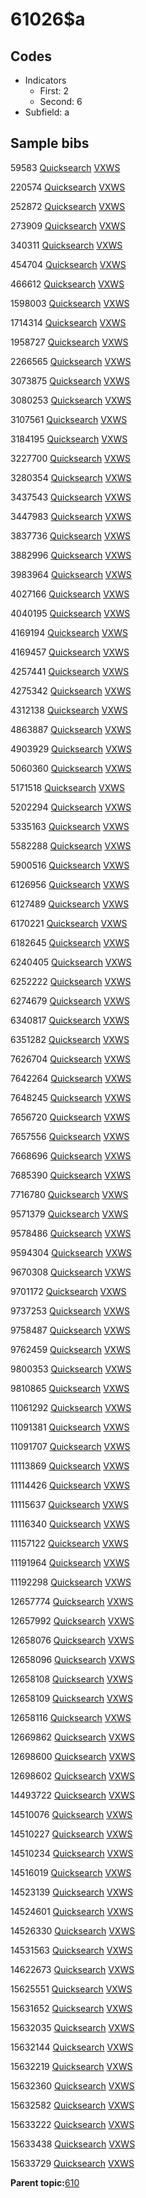 # 61026$a

## Codes

-   Indicators
    -   First: 2
    -   Second: 6
-   Subfield: a

## Sample bibs

59583 [Quicksearch](https://search.library.yale.edu/catalog/59583) [VXWS](http://prodorbis.library.yale.edu:7014/vxws/GetHoldingsService?bibId=59583)

220574 [Quicksearch](https://search.library.yale.edu/catalog/220574) [VXWS](http://prodorbis.library.yale.edu:7014/vxws/GetHoldingsService?bibId=220574)

252872 [Quicksearch](https://search.library.yale.edu/catalog/252872) [VXWS](http://prodorbis.library.yale.edu:7014/vxws/GetHoldingsService?bibId=252872)

273909 [Quicksearch](https://search.library.yale.edu/catalog/273909) [VXWS](http://prodorbis.library.yale.edu:7014/vxws/GetHoldingsService?bibId=273909)

340311 [Quicksearch](https://search.library.yale.edu/catalog/340311) [VXWS](http://prodorbis.library.yale.edu:7014/vxws/GetHoldingsService?bibId=340311)

454704 [Quicksearch](https://search.library.yale.edu/catalog/454704) [VXWS](http://prodorbis.library.yale.edu:7014/vxws/GetHoldingsService?bibId=454704)

466612 [Quicksearch](https://search.library.yale.edu/catalog/466612) [VXWS](http://prodorbis.library.yale.edu:7014/vxws/GetHoldingsService?bibId=466612)

1598003 [Quicksearch](https://search.library.yale.edu/catalog/1598003) [VXWS](http://prodorbis.library.yale.edu:7014/vxws/GetHoldingsService?bibId=1598003)

1714314 [Quicksearch](https://search.library.yale.edu/catalog/1714314) [VXWS](http://prodorbis.library.yale.edu:7014/vxws/GetHoldingsService?bibId=1714314)

1958727 [Quicksearch](https://search.library.yale.edu/catalog/1958727) [VXWS](http://prodorbis.library.yale.edu:7014/vxws/GetHoldingsService?bibId=1958727)

2266565 [Quicksearch](https://search.library.yale.edu/catalog/2266565) [VXWS](http://prodorbis.library.yale.edu:7014/vxws/GetHoldingsService?bibId=2266565)

3073875 [Quicksearch](https://search.library.yale.edu/catalog/3073875) [VXWS](http://prodorbis.library.yale.edu:7014/vxws/GetHoldingsService?bibId=3073875)

3080253 [Quicksearch](https://search.library.yale.edu/catalog/3080253) [VXWS](http://prodorbis.library.yale.edu:7014/vxws/GetHoldingsService?bibId=3080253)

3107561 [Quicksearch](https://search.library.yale.edu/catalog/3107561) [VXWS](http://prodorbis.library.yale.edu:7014/vxws/GetHoldingsService?bibId=3107561)

3184195 [Quicksearch](https://search.library.yale.edu/catalog/3184195) [VXWS](http://prodorbis.library.yale.edu:7014/vxws/GetHoldingsService?bibId=3184195)

3227700 [Quicksearch](https://search.library.yale.edu/catalog/3227700) [VXWS](http://prodorbis.library.yale.edu:7014/vxws/GetHoldingsService?bibId=3227700)

3280354 [Quicksearch](https://search.library.yale.edu/catalog/3280354) [VXWS](http://prodorbis.library.yale.edu:7014/vxws/GetHoldingsService?bibId=3280354)

3437543 [Quicksearch](https://search.library.yale.edu/catalog/3437543) [VXWS](http://prodorbis.library.yale.edu:7014/vxws/GetHoldingsService?bibId=3437543)

3447983 [Quicksearch](https://search.library.yale.edu/catalog/3447983) [VXWS](http://prodorbis.library.yale.edu:7014/vxws/GetHoldingsService?bibId=3447983)

3837736 [Quicksearch](https://search.library.yale.edu/catalog/3837736) [VXWS](http://prodorbis.library.yale.edu:7014/vxws/GetHoldingsService?bibId=3837736)

3882996 [Quicksearch](https://search.library.yale.edu/catalog/3882996) [VXWS](http://prodorbis.library.yale.edu:7014/vxws/GetHoldingsService?bibId=3882996)

3983964 [Quicksearch](https://search.library.yale.edu/catalog/3983964) [VXWS](http://prodorbis.library.yale.edu:7014/vxws/GetHoldingsService?bibId=3983964)

4027166 [Quicksearch](https://search.library.yale.edu/catalog/4027166) [VXWS](http://prodorbis.library.yale.edu:7014/vxws/GetHoldingsService?bibId=4027166)

4040195 [Quicksearch](https://search.library.yale.edu/catalog/4040195) [VXWS](http://prodorbis.library.yale.edu:7014/vxws/GetHoldingsService?bibId=4040195)

4169194 [Quicksearch](https://search.library.yale.edu/catalog/4169194) [VXWS](http://prodorbis.library.yale.edu:7014/vxws/GetHoldingsService?bibId=4169194)

4169457 [Quicksearch](https://search.library.yale.edu/catalog/4169457) [VXWS](http://prodorbis.library.yale.edu:7014/vxws/GetHoldingsService?bibId=4169457)

4257441 [Quicksearch](https://search.library.yale.edu/catalog/4257441) [VXWS](http://prodorbis.library.yale.edu:7014/vxws/GetHoldingsService?bibId=4257441)

4275342 [Quicksearch](https://search.library.yale.edu/catalog/4275342) [VXWS](http://prodorbis.library.yale.edu:7014/vxws/GetHoldingsService?bibId=4275342)

4312138 [Quicksearch](https://search.library.yale.edu/catalog/4312138) [VXWS](http://prodorbis.library.yale.edu:7014/vxws/GetHoldingsService?bibId=4312138)

4863887 [Quicksearch](https://search.library.yale.edu/catalog/4863887) [VXWS](http://prodorbis.library.yale.edu:7014/vxws/GetHoldingsService?bibId=4863887)

4903929 [Quicksearch](https://search.library.yale.edu/catalog/4903929) [VXWS](http://prodorbis.library.yale.edu:7014/vxws/GetHoldingsService?bibId=4903929)

5060360 [Quicksearch](https://search.library.yale.edu/catalog/5060360) [VXWS](http://prodorbis.library.yale.edu:7014/vxws/GetHoldingsService?bibId=5060360)

5171518 [Quicksearch](https://search.library.yale.edu/catalog/5171518) [VXWS](http://prodorbis.library.yale.edu:7014/vxws/GetHoldingsService?bibId=5171518)

5202294 [Quicksearch](https://search.library.yale.edu/catalog/5202294) [VXWS](http://prodorbis.library.yale.edu:7014/vxws/GetHoldingsService?bibId=5202294)

5335163 [Quicksearch](https://search.library.yale.edu/catalog/5335163) [VXWS](http://prodorbis.library.yale.edu:7014/vxws/GetHoldingsService?bibId=5335163)

5582288 [Quicksearch](https://search.library.yale.edu/catalog/5582288) [VXWS](http://prodorbis.library.yale.edu:7014/vxws/GetHoldingsService?bibId=5582288)

5900516 [Quicksearch](https://search.library.yale.edu/catalog/5900516) [VXWS](http://prodorbis.library.yale.edu:7014/vxws/GetHoldingsService?bibId=5900516)

6126956 [Quicksearch](https://search.library.yale.edu/catalog/6126956) [VXWS](http://prodorbis.library.yale.edu:7014/vxws/GetHoldingsService?bibId=6126956)

6127489 [Quicksearch](https://search.library.yale.edu/catalog/6127489) [VXWS](http://prodorbis.library.yale.edu:7014/vxws/GetHoldingsService?bibId=6127489)

6170221 [Quicksearch](https://search.library.yale.edu/catalog/6170221) [VXWS](http://prodorbis.library.yale.edu:7014/vxws/GetHoldingsService?bibId=6170221)

6182645 [Quicksearch](https://search.library.yale.edu/catalog/6182645) [VXWS](http://prodorbis.library.yale.edu:7014/vxws/GetHoldingsService?bibId=6182645)

6240405 [Quicksearch](https://search.library.yale.edu/catalog/6240405) [VXWS](http://prodorbis.library.yale.edu:7014/vxws/GetHoldingsService?bibId=6240405)

6252222 [Quicksearch](https://search.library.yale.edu/catalog/6252222) [VXWS](http://prodorbis.library.yale.edu:7014/vxws/GetHoldingsService?bibId=6252222)

6274679 [Quicksearch](https://search.library.yale.edu/catalog/6274679) [VXWS](http://prodorbis.library.yale.edu:7014/vxws/GetHoldingsService?bibId=6274679)

6340817 [Quicksearch](https://search.library.yale.edu/catalog/6340817) [VXWS](http://prodorbis.library.yale.edu:7014/vxws/GetHoldingsService?bibId=6340817)

6351282 [Quicksearch](https://search.library.yale.edu/catalog/6351282) [VXWS](http://prodorbis.library.yale.edu:7014/vxws/GetHoldingsService?bibId=6351282)

7626704 [Quicksearch](https://search.library.yale.edu/catalog/7626704) [VXWS](http://prodorbis.library.yale.edu:7014/vxws/GetHoldingsService?bibId=7626704)

7642264 [Quicksearch](https://search.library.yale.edu/catalog/7642264) [VXWS](http://prodorbis.library.yale.edu:7014/vxws/GetHoldingsService?bibId=7642264)

7648245 [Quicksearch](https://search.library.yale.edu/catalog/7648245) [VXWS](http://prodorbis.library.yale.edu:7014/vxws/GetHoldingsService?bibId=7648245)

7656720 [Quicksearch](https://search.library.yale.edu/catalog/7656720) [VXWS](http://prodorbis.library.yale.edu:7014/vxws/GetHoldingsService?bibId=7656720)

7657556 [Quicksearch](https://search.library.yale.edu/catalog/7657556) [VXWS](http://prodorbis.library.yale.edu:7014/vxws/GetHoldingsService?bibId=7657556)

7668696 [Quicksearch](https://search.library.yale.edu/catalog/7668696) [VXWS](http://prodorbis.library.yale.edu:7014/vxws/GetHoldingsService?bibId=7668696)

7685390 [Quicksearch](https://search.library.yale.edu/catalog/7685390) [VXWS](http://prodorbis.library.yale.edu:7014/vxws/GetHoldingsService?bibId=7685390)

7716780 [Quicksearch](https://search.library.yale.edu/catalog/7716780) [VXWS](http://prodorbis.library.yale.edu:7014/vxws/GetHoldingsService?bibId=7716780)

9571379 [Quicksearch](https://search.library.yale.edu/catalog/9571379) [VXWS](http://prodorbis.library.yale.edu:7014/vxws/GetHoldingsService?bibId=9571379)

9578486 [Quicksearch](https://search.library.yale.edu/catalog/9578486) [VXWS](http://prodorbis.library.yale.edu:7014/vxws/GetHoldingsService?bibId=9578486)

9594304 [Quicksearch](https://search.library.yale.edu/catalog/9594304) [VXWS](http://prodorbis.library.yale.edu:7014/vxws/GetHoldingsService?bibId=9594304)

9670308 [Quicksearch](https://search.library.yale.edu/catalog/9670308) [VXWS](http://prodorbis.library.yale.edu:7014/vxws/GetHoldingsService?bibId=9670308)

9701172 [Quicksearch](https://search.library.yale.edu/catalog/9701172) [VXWS](http://prodorbis.library.yale.edu:7014/vxws/GetHoldingsService?bibId=9701172)

9737253 [Quicksearch](https://search.library.yale.edu/catalog/9737253) [VXWS](http://prodorbis.library.yale.edu:7014/vxws/GetHoldingsService?bibId=9737253)

9758487 [Quicksearch](https://search.library.yale.edu/catalog/9758487) [VXWS](http://prodorbis.library.yale.edu:7014/vxws/GetHoldingsService?bibId=9758487)

9762459 [Quicksearch](https://search.library.yale.edu/catalog/9762459) [VXWS](http://prodorbis.library.yale.edu:7014/vxws/GetHoldingsService?bibId=9762459)

9800353 [Quicksearch](https://search.library.yale.edu/catalog/9800353) [VXWS](http://prodorbis.library.yale.edu:7014/vxws/GetHoldingsService?bibId=9800353)

9810865 [Quicksearch](https://search.library.yale.edu/catalog/9810865) [VXWS](http://prodorbis.library.yale.edu:7014/vxws/GetHoldingsService?bibId=9810865)

11061292 [Quicksearch](https://search.library.yale.edu/catalog/11061292) [VXWS](http://prodorbis.library.yale.edu:7014/vxws/GetHoldingsService?bibId=11061292)

11091381 [Quicksearch](https://search.library.yale.edu/catalog/11091381) [VXWS](http://prodorbis.library.yale.edu:7014/vxws/GetHoldingsService?bibId=11091381)

11091707 [Quicksearch](https://search.library.yale.edu/catalog/11091707) [VXWS](http://prodorbis.library.yale.edu:7014/vxws/GetHoldingsService?bibId=11091707)

11113869 [Quicksearch](https://search.library.yale.edu/catalog/11113869) [VXWS](http://prodorbis.library.yale.edu:7014/vxws/GetHoldingsService?bibId=11113869)

11114426 [Quicksearch](https://search.library.yale.edu/catalog/11114426) [VXWS](http://prodorbis.library.yale.edu:7014/vxws/GetHoldingsService?bibId=11114426)

11115637 [Quicksearch](https://search.library.yale.edu/catalog/11115637) [VXWS](http://prodorbis.library.yale.edu:7014/vxws/GetHoldingsService?bibId=11115637)

11116340 [Quicksearch](https://search.library.yale.edu/catalog/11116340) [VXWS](http://prodorbis.library.yale.edu:7014/vxws/GetHoldingsService?bibId=11116340)

11157122 [Quicksearch](https://search.library.yale.edu/catalog/11157122) [VXWS](http://prodorbis.library.yale.edu:7014/vxws/GetHoldingsService?bibId=11157122)

11191964 [Quicksearch](https://search.library.yale.edu/catalog/11191964) [VXWS](http://prodorbis.library.yale.edu:7014/vxws/GetHoldingsService?bibId=11191964)

11192298 [Quicksearch](https://search.library.yale.edu/catalog/11192298) [VXWS](http://prodorbis.library.yale.edu:7014/vxws/GetHoldingsService?bibId=11192298)

12657774 [Quicksearch](https://search.library.yale.edu/catalog/12657774) [VXWS](http://prodorbis.library.yale.edu:7014/vxws/GetHoldingsService?bibId=12657774)

12657992 [Quicksearch](https://search.library.yale.edu/catalog/12657992) [VXWS](http://prodorbis.library.yale.edu:7014/vxws/GetHoldingsService?bibId=12657992)

12658076 [Quicksearch](https://search.library.yale.edu/catalog/12658076) [VXWS](http://prodorbis.library.yale.edu:7014/vxws/GetHoldingsService?bibId=12658076)

12658096 [Quicksearch](https://search.library.yale.edu/catalog/12658096) [VXWS](http://prodorbis.library.yale.edu:7014/vxws/GetHoldingsService?bibId=12658096)

12658108 [Quicksearch](https://search.library.yale.edu/catalog/12658108) [VXWS](http://prodorbis.library.yale.edu:7014/vxws/GetHoldingsService?bibId=12658108)

12658109 [Quicksearch](https://search.library.yale.edu/catalog/12658109) [VXWS](http://prodorbis.library.yale.edu:7014/vxws/GetHoldingsService?bibId=12658109)

12658116 [Quicksearch](https://search.library.yale.edu/catalog/12658116) [VXWS](http://prodorbis.library.yale.edu:7014/vxws/GetHoldingsService?bibId=12658116)

12669862 [Quicksearch](https://search.library.yale.edu/catalog/12669862) [VXWS](http://prodorbis.library.yale.edu:7014/vxws/GetHoldingsService?bibId=12669862)

12698600 [Quicksearch](https://search.library.yale.edu/catalog/12698600) [VXWS](http://prodorbis.library.yale.edu:7014/vxws/GetHoldingsService?bibId=12698600)

12698602 [Quicksearch](https://search.library.yale.edu/catalog/12698602) [VXWS](http://prodorbis.library.yale.edu:7014/vxws/GetHoldingsService?bibId=12698602)

14493722 [Quicksearch](https://search.library.yale.edu/catalog/14493722) [VXWS](http://prodorbis.library.yale.edu:7014/vxws/GetHoldingsService?bibId=14493722)

14510076 [Quicksearch](https://search.library.yale.edu/catalog/14510076) [VXWS](http://prodorbis.library.yale.edu:7014/vxws/GetHoldingsService?bibId=14510076)

14510227 [Quicksearch](https://search.library.yale.edu/catalog/14510227) [VXWS](http://prodorbis.library.yale.edu:7014/vxws/GetHoldingsService?bibId=14510227)

14510234 [Quicksearch](https://search.library.yale.edu/catalog/14510234) [VXWS](http://prodorbis.library.yale.edu:7014/vxws/GetHoldingsService?bibId=14510234)

14516019 [Quicksearch](https://search.library.yale.edu/catalog/14516019) [VXWS](http://prodorbis.library.yale.edu:7014/vxws/GetHoldingsService?bibId=14516019)

14523139 [Quicksearch](https://search.library.yale.edu/catalog/14523139) [VXWS](http://prodorbis.library.yale.edu:7014/vxws/GetHoldingsService?bibId=14523139)

14524601 [Quicksearch](https://search.library.yale.edu/catalog/14524601) [VXWS](http://prodorbis.library.yale.edu:7014/vxws/GetHoldingsService?bibId=14524601)

14526330 [Quicksearch](https://search.library.yale.edu/catalog/14526330) [VXWS](http://prodorbis.library.yale.edu:7014/vxws/GetHoldingsService?bibId=14526330)

14531563 [Quicksearch](https://search.library.yale.edu/catalog/14531563) [VXWS](http://prodorbis.library.yale.edu:7014/vxws/GetHoldingsService?bibId=14531563)

14622673 [Quicksearch](https://search.library.yale.edu/catalog/14622673) [VXWS](http://prodorbis.library.yale.edu:7014/vxws/GetHoldingsService?bibId=14622673)

15625551 [Quicksearch](https://search.library.yale.edu/catalog/15625551) [VXWS](http://prodorbis.library.yale.edu:7014/vxws/GetHoldingsService?bibId=15625551)

15631652 [Quicksearch](https://search.library.yale.edu/catalog/15631652) [VXWS](http://prodorbis.library.yale.edu:7014/vxws/GetHoldingsService?bibId=15631652)

15632035 [Quicksearch](https://search.library.yale.edu/catalog/15632035) [VXWS](http://prodorbis.library.yale.edu:7014/vxws/GetHoldingsService?bibId=15632035)

15632144 [Quicksearch](https://search.library.yale.edu/catalog/15632144) [VXWS](http://prodorbis.library.yale.edu:7014/vxws/GetHoldingsService?bibId=15632144)

15632219 [Quicksearch](https://search.library.yale.edu/catalog/15632219) [VXWS](http://prodorbis.library.yale.edu:7014/vxws/GetHoldingsService?bibId=15632219)

15632360 [Quicksearch](https://search.library.yale.edu/catalog/15632360) [VXWS](http://prodorbis.library.yale.edu:7014/vxws/GetHoldingsService?bibId=15632360)

15632582 [Quicksearch](https://search.library.yale.edu/catalog/15632582) [VXWS](http://prodorbis.library.yale.edu:7014/vxws/GetHoldingsService?bibId=15632582)

15633222 [Quicksearch](https://search.library.yale.edu/catalog/15633222) [VXWS](http://prodorbis.library.yale.edu:7014/vxws/GetHoldingsService?bibId=15633222)

15633438 [Quicksearch](https://search.library.yale.edu/catalog/15633438) [VXWS](http://prodorbis.library.yale.edu:7014/vxws/GetHoldingsService?bibId=15633438)

15633729 [Quicksearch](https://search.library.yale.edu/catalog/15633729) [VXWS](http://prodorbis.library.yale.edu:7014/vxws/GetHoldingsService?bibId=15633729)

**Parent topic:**[610](../../tags/610/610.md)

